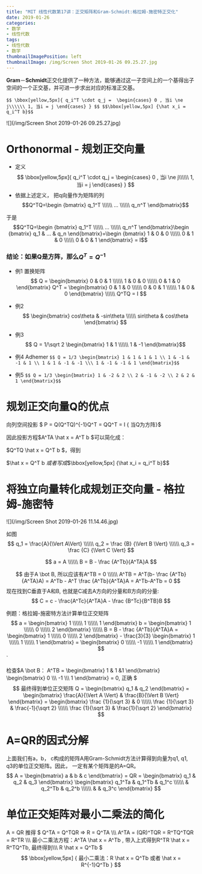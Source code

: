 ```yaml
---
title: "MIT 线性代数第17讲：正交矩阵和Gram-Schmidt:格拉姆-施密特正交化"
date: 2019-01-26
categories:
- 数学
- 线性代数
tags:
- 线性代数
- 数学
thumbnailImagePosition: left
thumbnailImage: /img/Screen Shot 2019-01-26 09.25.27.jpg
---
```


**Gram**－**Schmidt**正交化提供了一种方法，能够通过这一子空间上的一个基得出子空间的一个正交基，并可进一步求出对应的标准正交基。

`$$
\bbox[yellow,5px]{
  q_i^T \cdot q_j = 
  	\begin{cases}
        0 , 当i \ne j\\\\\\
        1, 当i = j
  	\end{cases}
  }
$$
$$\bbox[yellow,5px] {\hat x_i = q_i^T b}$$`

<!--more-->

![](/img/Screen Shot 2019-01-26 09.25.27.jpg)

# Orthonormal - 规划正交向量

- 定义
$$
  \bbox[yellow,5px]{
  q_i^T \cdot q_j = 
  	\begin{cases}
        0 , 当i \ne j\\\\\\
        1, 当i = j
  	\end{cases}
  }
$$
- 依据上述定义， 把q向量作为矩阵的列$$Q^TQ=\begin {bmatrix} q_1^T \\\\\\ ... \\\\\\ q_n^T \end{bmatrix}$$

于是$$Q^TQ=\begin {bmatrix} q_1^T \\\\\\ ... \\\\\\ q_n^T \end{bmatrix}\begin {bmatrix} q_1 & ... & q_n \end{bmatrix}=\begin {bmatrix} 1 & 0 & 0 \\\\\\ 0 & 1 & 0 \\\\\\ 0 & 0 & 1 \end{bmatrix} = I$$
### 结论：如果Q是方阵，那么$Q^T=Q^{-1}$
  - 例1 置换矩阵 
$$ Q = \begin{bmatrix} 0 & 0 & 1 \\\\\\ 1 & 0 & 0 \\\\\\ 0 & 1 & 0  \end{bmatrix}
Q^T = \begin{bmatrix} 0 & 1 & 0 \\\\\\ 0 & 0 & 1 \\\\\\ 1 & 0 & 0  \end{bmatrix} \\\\\\
Q^TQ = I
$$
  - 例2 
$$
\begin{bmatrix} 
cos\theta & -sin\theta \\\\\\
sin\theta & cos\theta
\end{bmatrix}
$$
- 例3 $$ Q = 1/\sqrt 2 \begin{bmatrix} 1 & 1 \\\\\\ 1 & -1 \end{bmatrix}$$

- 例4 Adhemer `$$ Q = 1/3 \begin{bmatrix} 1 & 1 & 1 & 1 \\ 1 & -1 & -1 & 1 \\ 1 & 1 & -1 & -1 \\\ 1 & -1 & -1 & 1 \end{bmatrix}$$`


- 例5 `$$ Q = 1/3 \begin{bmatrix} 1 & -2 & 2 \\ 2 & -1 & -2 \\ 2 & 2 & 1 \end{bmatrix}$$`

# 规划正交向量Q的优点
向列空间投影 $ P = Q(Q^TQ)^{-1}Q^T = QQ^T = I \{ 当Q为方阵\}$

因此投影方程$A^TA \hat x = A^T b $可以简化成：

$Q^TQ \hat x = Q^T b $，得到

$\hat x = Q^T b $或者写成$$\bbox[yellow,5px] {\hat x_i = q_i^T b}$$


# 将独立向量转化成规划正交向量 - 格拉姆-施密特

![](/img/Screen Shot 2019-01-26 11.14.46.jpg)

如图
$$
q_1 = \frac{A}{\Vert A\Vert} \\\\\\
 q_2 = \frac {B} {\Vert B \Vert} \\\\\\
 q_3 = \frac {C} {\Vert C \Vert}
$$

$$
a = A \\\\\\
B = B - \frac {A^Tb}{A^TA}A
$$

$$
由于A \bot B, 所以应该有A^TB = 0 \\\\\\
A^TB = A^T(b- \frac {A^Tb}{A^TA}A) = A^Tb - A^T \frac {A^Tb}{A^TA}A = A^Tb-A^Tb = 0
$$
现在找到C垂直于A和B, 也就是C减去A方向的分量和B方向的分量:
$$
C = c - \frac{A^Tc}{A^TA}A - \frac {B^Tc}{B^TB}B
$$

例题：格拉姆-施密特方法计算单位正交矩阵
$$
a = \begin{bmatrix} 
1 \\\\\\
1 \\\\\\
1
\end{bmatrix}
b = \begin{bmatrix} 
1 \\\\\\
0 \\\\\\
2
\end{bmatrix} \\\\\\
B = B - \frac {A^Tb}{A^TA}A = 
\begin{bmatrix}
1 \\\\\\
0 \\\\\\
2
\end{bmatrix} - \frac{3}{3}
\begin{bmatrix}
1 \\\\\\
1 \\\\\\
1
\end{bmatrix} = 
\begin{bmatrix}
0 \\\\\\
-1 \\\\\\
1
\end{bmatrix}
$$`

检查$A \bot B： 
A^TB = 
\begin{bmatrix}
1 & 1 &1
\end{bmatrix}
\begin{bmatrix}
0 \\\\\\
-1 \\\\\\
1
\end{bmatrix} = 0, 正确
$
$$
最终得到单位正交矩阵 Q = 
\begin{bmatrix}
q_1 & q_2
\end{bmatrix} = 
\begin{bmatrix}
\frac{A}{\Vert A \Vert} & \frac{B}{\Vert B \Vert}
\end{bmatrix} =
\begin{bmatrix}
\frac {1}{\sqrt 3} & 0 \\\\\\
\frac {1}{\sqrt 3} & \frac{-1}{\sqrt 2} \\\\\\
\frac {1}{\sqrt 3} & \frac{1}{\sqrt 2} 
\end{bmatrix} 
$$
# A=QR的因式分解

上面我们有a，b， c构成的矩阵A用Gram-Schmidt方法计算得到向量为q1, q1, q3的单位正交矩阵。因此， 一定有某个矩阵是的A=QR。
$$
A = 
\begin{bmatrix}
a & b & c
\end{bmatrix} = QR = 
\begin{bmatrix}
q_1 & q_2 & q_3
\end{bmatrix}
\begin{bmatrix}
q_1^Ta & q_1^Tb & q_1^c \\\\\\
       & q_2^Tb & q_2^b \\\\\\
       &		& q_3^c 
\end{bmatrix} 
$$
# 单位正交矩阵对最小二乘法的简化
A = QR 推得
$
Q^TA = Q^TQR => R = Q^TA  \\\\\\
A^TA = (QR)^TQR = R^TQ^TQR = R^TR \\\\\\
最小二乘法方程：A^TA \hat x = A^Tb , 带入上式得到R^TR \hat x = R^TQ^Tb, 最终得到\\\\\\
R \hat x = Q^Tb
$
$$
 \bbox[yellow,5px]
 {
     最小二乘法：R \hat x = Q^Tb 或者 \hat x = R^{-1}Q^Tb
 }
$$
